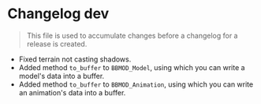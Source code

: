 # Changelog dev
> This file is used to accumulate changes before a changelog for a release is
> created.

* Fixed terrain not casting shadows.
* Added method `to_buffer` to `BBMOD_Model`, using which you can write a model's data into a buffer.
* Added method `to_buffer` to `BBMOD_Animation`, using which you can write an animation's data into a buffer.
